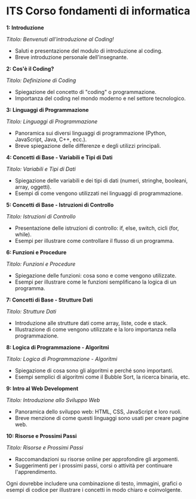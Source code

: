 # ITS Corso fondamenti di informatica

**1: Introduzione**

*Titolo: Benvenuti all'introduzione al Coding!*

- Saluti e presentazione del modulo di introduzione al coding.
- Breve introduzione personale dell'insegnante.

**2: Cos'è il Coding?**

*Titolo: Definizione di Coding*

- Spiegazione del concetto di "coding" o programmazione.
- Importanza del coding nel mondo moderno e nel settore tecnologico.

**3: Linguaggi di Programmazione**

*Titolo: Linguaggi di Programmazione*

- Panoramica sui diversi linguaggi di programmazione (Python, JavaScript, Java, C++, ecc.).
- Breve spiegazione delle differenze e degli utilizzi principali.

**4: Concetti di Base - Variabili e Tipi di Dati**

*Titolo: Variabili e Tipi di Dati*

- Spiegazione delle variabili e dei tipi di dati (numeri, stringhe, booleani, array, oggetti).
- Esempi di come vengono utilizzati nei linguaggi di programmazione.

**5: Concetti di Base - Istruzioni di Controllo**

*Titolo: Istruzioni di Controllo*

- Presentazione delle istruzioni di controllo: if, else, switch, cicli (for, while).
- Esempi per illustrare come controllare il flusso di un programma.

**6: Funzioni e Procedure**

*Titolo: Funzioni e Procedure*

- Spiegazione delle funzioni: cosa sono e come vengono utilizzate.
- Esempi per illustrare come le funzioni semplificano la logica di un programma.

**7: Concetti di Base - Strutture Dati**

*Titolo: Strutture Dati*

- Introduzione alle strutture dati come array, liste, code e stack.
- Illustrazione di come vengono utilizzate e la loro importanza nella programmazione.

**8: Logica di Programmazione - Algoritmi**

*Titolo: Logica di Programmazione - Algoritmi*

- Spiegazione di cosa sono gli algoritmi e perché sono importanti.
- Esempi semplici di algoritmi come il Bubble Sort, la ricerca binaria, etc.

**9: Intro al Web Development**

*Titolo: Introduzione allo Sviluppo Web*

- Panoramica dello sviluppo web: HTML, CSS, JavaScript e loro ruoli.
- Breve menzione di come questi linguaggi sono usati per creare pagine web.

**10: Risorse e Prossimi Passi**

*Titolo: Risorse e Prossimi Passi*

- Raccomandazioni su risorse online per approfondire gli argomenti.
- Suggerimenti per i prossimi passi, corsi o attività per continuare l'apprendimento.

Ogni dovrebbe includere una combinazione di testo, immagini, grafici o esempi di codice per illustrare i concetti in modo chiaro e coinvolgente.
